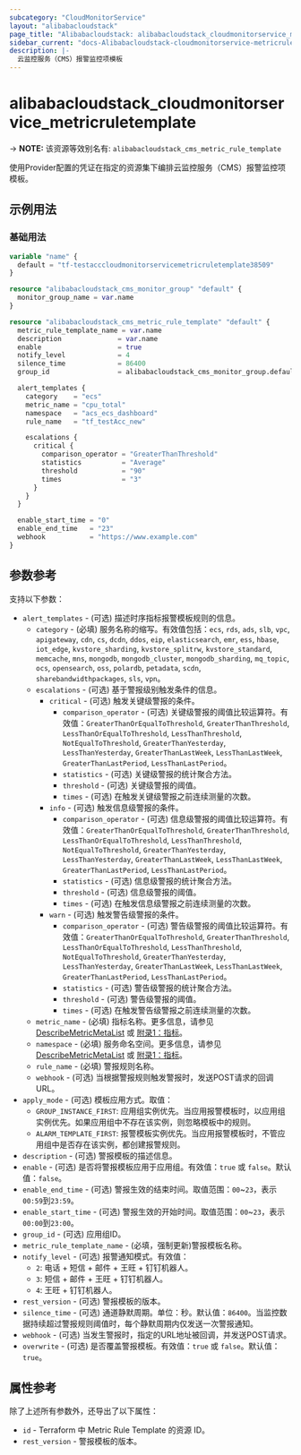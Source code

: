 ```yaml
---
subcategory: "CloudMonitorService"
layout: "alibabacloudstack"
page_title: "Alibabacloudstack: alibabacloudstack_cloudmonitorservice_metricruletemplate"
sidebar_current: "docs-Alibabacloudstack-cloudmonitorservice-metricruletemplate"
description: |- 
  云监控服务（CMS）报警监控项模板
---
```

# alibabacloudstack_cloudmonitorservice_metricruletemplate
-> **NOTE:** 该资源等效别名有: `alibabacloudstack_cms_metric_rule_template`

使用Provider配置的凭证在指定的资源集下编排云监控服务（CMS）报警监控项模板。

## 示例用法

### 基础用法

```terraform
variable "name" {
  default = "tf-testacccloudmonitorservicemetricruletemplate38509"
}

resource "alibabacloudstack_cms_monitor_group" "default" {
  monitor_group_name = var.name
}

resource "alibabacloudstack_cms_metric_rule_template" "default" {
  metric_rule_template_name = var.name
  description              = var.name
  enable                   = true
  notify_level             = 4
  silence_time             = 86400
  group_id                 = alibabacloudstack_cms_monitor_group.default.id

  alert_templates {
    category    = "ecs"
    metric_name = "cpu_total"
    namespace   = "acs_ecs_dashboard"
    rule_name   = "tf_testAcc_new"

    escalations {
      critical {
        comparison_operator = "GreaterThanThreshold"
        statistics          = "Average"
        threshold           = "90"
        times               = "3"
      }
    }
  }

  enable_start_time = "0"
  enable_end_time   = "23"
  webhook           = "https://www.example.com"
}
```

## 参数参考

支持以下参数：

* `alert_templates` - (可选) 描述时序指标报警模板规则的信息。
  * `category` - (必填) 服务名称的缩写。有效值包括：`ecs`, `rds`, `ads`, `slb`, `vpc`, `apigateway`, `cdn`, `cs`, `dcdn`, `ddos`, `eip`, `elasticsearch`, `emr`, `ess`, `hbase`, `iot_edge`, `kvstore_sharding`, `kvstore_splitrw`, `kvstore_standard`, `memcache`, `mns`, `mongodb`, `mongodb_cluster`, `mongodb_sharding`, `mq_topic`, `ocs`, `opensearch`, `oss`, `polardb`, `petadata`, `scdn`, `sharebandwidthpackages`, `sls`, `vpn`。
  * `escalations` - (可选) 基于警报级别触发条件的信息。
    * `critical` - (可选) 触发关键级警报的条件。
      * `comparison_operator` - (可选) 关键级警报的阈值比较运算符。有效值：`GreaterThanOrEqualToThreshold`, `GreaterThanThreshold`, `LessThanOrEqualToThreshold`, `LessThanThreshold`, `NotEqualToThreshold`, `GreaterThanYesterday`, `LessThanYesterday`, `GreaterThanLastWeek`, `LessThanLastWeek`, `GreaterThanLastPeriod`, `LessThanLastPeriod`。
      * `statistics` - (可选) 关键级警报的统计聚合方法。
      * `threshold` - (可选) 关键级警报的阈值。
      * `times` - (可选) 在触发关键级警报之前连续测量的次数。
    * `info` - (可选) 触发信息级警报的条件。
      * `comparison_operator` - (可选) 信息级警报的阈值比较运算符。有效值：`GreaterThanOrEqualToThreshold`, `GreaterThanThreshold`, `LessThanOrEqualToThreshold`, `LessThanThreshold`, `NotEqualToThreshold`, `GreaterThanYesterday`, `LessThanYesterday`, `GreaterThanLastWeek`, `LessThanLastWeek`, `GreaterThanLastPeriod`, `LessThanLastPeriod`。
      * `statistics` - (可选) 信息级警报的统计聚合方法。
      * `threshold` - (可选) 信息级警报的阈值。
      * `times` - (可选) 在触发信息级警报之前连续测量的次数。
    * `warn` - (可选) 触发警告级警报的条件。
      * `comparison_operator` - (可选) 警告级警报的阈值比较运算符。有效值：`GreaterThanOrEqualToThreshold`, `GreaterThanThreshold`, `LessThanOrEqualToThreshold`, `LessThanThreshold`, `NotEqualToThreshold`, `GreaterThanYesterday`, `LessThanYesterday`, `GreaterThanLastWeek`, `LessThanLastWeek`, `GreaterThanLastPeriod`, `LessThanLastPeriod`。
      * `statistics` - (可选) 警告级警报的统计聚合方法。
      * `threshold` - (可选) 警告级警报的阈值。
      * `times` - (可选) 在触发警告级警报之前连续测量的次数。
  * `metric_name` - (必填) 指标名称。更多信息，请参见 [DescribeMetricMetaList](https://www.alibabacloud.com/help/doc-detail/98846.htm) 或 [附录1：指标](https://www.alibabacloud.com/help/doc-detail/28619.htm)。
  * `namespace` - (必填) 服务命名空间。更多信息，请参见 [DescribeMetricMetaList](https://www.alibabacloud.com/help/doc-detail/98846.htm) 或 [附录1：指标](https://www.alibabacloud.com/help/doc-detail/28619.htm)。
  * `rule_name` - (必填) 警报规则名称。
  * `webhook` - (可选) 当根据警报规则触发警报时，发送POST请求的回调URL。
* `apply_mode` - (可选) 模板应用方式。取值：
  * `GROUP_INSTANCE_FIRST`: 应用组实例优先。当应用报警模板时，以应用组实例优先。如果应用组中不存在该实例，则忽略模板中的规则。
  * `ALARM_TEMPLATE_FIRST`: 报警模板实例优先。当应用报警模板时，不管应用组中是否存在该实例，都创建报警规则。
* `description` - (可选) 警报模板的描述信息。
* `enable` - (可选) 是否将警报模板应用于应用组。有效值：`true` 或 `false`。默认值：`false`。
* `enable_end_time` - (可选) 警报生效的结束时间。取值范围：`00`~`23`，表示`00:59`到`23:59`。
* `enable_start_time` - (可选) 警报生效的开始时间。取值范围：`00`~`23`，表示`00:00`到`23:00`。
* `group_id` - (可选) 应用组ID。
* `metric_rule_template_name` - (必填，强制更新)警报模板名称。
* `notify_level` - (可选) 报警通知模式。有效值：
  * `2`: 电话 + 短信 + 邮件 + 王旺 + 钉钉机器人。
  * `3`: 短信 + 邮件 + 王旺 + 钉钉机器人。
  * `4`: 王旺 + 钉钉机器人。
* `rest_version` - (可选) 警报模板的版本。
* `silence_time` - (可选) 通道静默周期。单位：秒。默认值：`86400`。当监控数据持续超过警报规则阈值时，每个静默周期内仅发送一次警报通知。
* `webhook` - (可选) 当发生警报时，指定的URL地址被回调，并发送POST请求。
* `overwrite` - (可选) 是否覆盖警报模板。有效值：`true` 或 `false`。默认值：`true`。

## 属性参考

除了上述所有参数外，还导出了以下属性：

* `id` - Terraform 中 Metric Rule Template 的资源 ID。
* `rest_version` - 警报模板的版本。